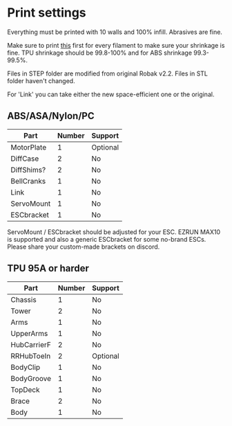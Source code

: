 # Print settings

Everything must be printed with 10 walls and 100% infill. Abrasives are fine.

Make sure to print [this](/Calibration.stl) first for every filament to make sure your shrinkage is fine. TPU shrinkage should be 99.8-100% and for ABS shrinkage 99.3-99.5%.

Files in STEP folder are modified from original Robak v2.2. Files in STL folder haven't changed.

For 'Link' you can take either the new space-efficient one or the original.

## ABS/ASA/Nylon/PC

Part | Number | Support
--- | --- | ---
MotorPlate | 1 | Optional
DiffCase | 2 | No
DiffShims? | 2 | No
BellCranks | 1 | No
Link | 1 | No
ServoMount | 1 | No
ESCbracket | 1 | No

ServoMount / ESCbracket should be adjusted for your ESC. EZRUN MAX10 is supported and also a generic ESCbracket for some no-brand ESCs. Please share your custom-made brackets on discord.

## TPU 95A or harder

Part | Number | Support
--- | --- | ---
Chassis | 1 | No
Tower | 2 | No
Arms | 1 | No
UpperArms | 1 | No
HubCarrierF | 2 | No
RRHubToeIn | 2 | Optional
BodyClip | 1 | No
BodyGroove | 1 | No
TopDeck | 1 | No
Brace | 2 | No
Body | 1 | No